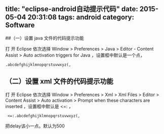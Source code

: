 title: "eclipse-android自动提示代码"
date: 2015-05-04 20:31:08
tags: android 
category: Software
---


##（一）设置 java 文件的代码提示功能

打 开 Eclipse 依次选择 Window > Preferences > Java > Editor - Content Assist > Auto activation triggers for Java ，设置框中默认是一个点，
```
.abcdefghijklmnopqrstuvwxyz(,
```
## （二）设置 xml 文件的代码提示功能

打 开 Eclipse 依次选择 Window > Preferences > Xml > Xml Files > Editor > Content Assist > Auto activation > Prompt when these characters are inserted ，设置框中默认是 <=: ，

```
 <=:.abcdefghijklmnopqrstuvwxyz(,
```
把delay该小一点。默认为500